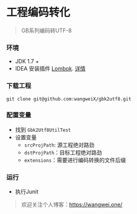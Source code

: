 工程编码转化
===

> GB系列编码转UTF-8

### 环境
- JDK 1.7 +
- IDEA 安装插件 [Lombok](https://projectlombok.org/). [详情](https://wangwei.one/posts/917fb1e0.html)

### 下载工程
```$shell
git clone git@github.com:wangweiX/gbk2utf8.git
```

### 配置变量
- 找到 `Gbk2Utf8UtilTest`
- 设置变量 
  - `srcProjPath`: 源工程绝对路劲
  - `dstProjPath`：目标工程绝对路劲
  - `extensions`：需要进行编码转换的文件后缀  
  
### 运行
- 执行Junit

> 欢迎关注个人博客：https://wangwei.one/